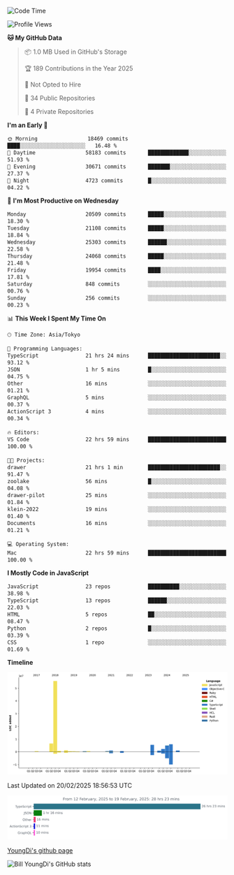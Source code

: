 <!--START_SECTION:waka-->
![Code Time](http://img.shields.io/badge/Code%20Time-1%2C214%20hrs%208%20mins-blue)

![Profile Views](http://img.shields.io/badge/Profile%20Views-0-blue)

**🐱 My GitHub Data** 

> 📦 1.0 MB Used in GitHub's Storage 
 > 
> 🏆 189 Contributions in the Year 2025
 > 
> 🚫 Not Opted to Hire
 > 
> 📜 34 Public Repositories 
 > 
> 🔑 4 Private Repositories 
 > 
**I'm an Early 🐤** 

```text
🌞 Morning                18469 commits       ████░░░░░░░░░░░░░░░░░░░░░   16.48 % 
🌆 Daytime                58183 commits       █████████████░░░░░░░░░░░░   51.93 % 
🌃 Evening                30671 commits       ███████░░░░░░░░░░░░░░░░░░   27.37 % 
🌙 Night                  4723 commits        █░░░░░░░░░░░░░░░░░░░░░░░░   04.22 % 
```
📅 **I'm Most Productive on Wednesday** 

```text
Monday                   20509 commits       █████░░░░░░░░░░░░░░░░░░░░   18.30 % 
Tuesday                  21108 commits       █████░░░░░░░░░░░░░░░░░░░░   18.84 % 
Wednesday                25303 commits       ██████░░░░░░░░░░░░░░░░░░░   22.58 % 
Thursday                 24068 commits       █████░░░░░░░░░░░░░░░░░░░░   21.48 % 
Friday                   19954 commits       ████░░░░░░░░░░░░░░░░░░░░░   17.81 % 
Saturday                 848 commits         ░░░░░░░░░░░░░░░░░░░░░░░░░   00.76 % 
Sunday                   256 commits         ░░░░░░░░░░░░░░░░░░░░░░░░░   00.23 % 
```


📊 **This Week I Spent My Time On** 

```text
🕑︎ Time Zone: Asia/Tokyo

💬 Programming Languages: 
TypeScript               21 hrs 24 mins      ███████████████████████░░   93.12 % 
JSON                     1 hr 5 mins         █░░░░░░░░░░░░░░░░░░░░░░░░   04.75 % 
Other                    16 mins             ░░░░░░░░░░░░░░░░░░░░░░░░░   01.21 % 
GraphQL                  5 mins              ░░░░░░░░░░░░░░░░░░░░░░░░░   00.37 % 
ActionScript 3           4 mins              ░░░░░░░░░░░░░░░░░░░░░░░░░   00.34 % 

🔥 Editors: 
VS Code                  22 hrs 59 mins      █████████████████████████   100.00 % 

🐱‍💻 Projects: 
drawer                   21 hrs 1 min        ███████████████████████░░   91.47 % 
zoolake                  56 mins             █░░░░░░░░░░░░░░░░░░░░░░░░   04.08 % 
drawer-pilot             25 mins             ░░░░░░░░░░░░░░░░░░░░░░░░░   01.84 % 
klein-2022               19 mins             ░░░░░░░░░░░░░░░░░░░░░░░░░   01.40 % 
Documents                16 mins             ░░░░░░░░░░░░░░░░░░░░░░░░░   01.21 % 

💻 Operating System: 
Mac                      22 hrs 59 mins      █████████████████████████   100.00 % 
```

**I Mostly Code in JavaScript** 

```text
JavaScript               23 repos            ██████████░░░░░░░░░░░░░░░   38.98 % 
TypeScript               13 repos            ██████░░░░░░░░░░░░░░░░░░░   22.03 % 
HTML                     5 repos             ██░░░░░░░░░░░░░░░░░░░░░░░   08.47 % 
Python                   2 repos             █░░░░░░░░░░░░░░░░░░░░░░░░   03.39 % 
CSS                      1 repo              ░░░░░░░░░░░░░░░░░░░░░░░░░   01.69 % 
```



**Timeline**

![Lines of Code chart](https://raw.githubusercontent.com/Youngdi/Youngdi/master/assets/bar_graph.png)


 Last Updated on 20/02/2025 18:56:53 UTC
<!--END_SECTION:waka-->

![wakatime](./images/stat.svg)

[YoungDi's github page](https://youngdi.github.io)

![Bill YoungDi's GitHub stats](https://github-readme-stats.vercel.app/api?username=youngdi&count_private=true&show_icons=true)
